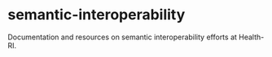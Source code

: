 # semantic-interoperability
Documentation and resources on semantic interoperability efforts at Health-RI.
